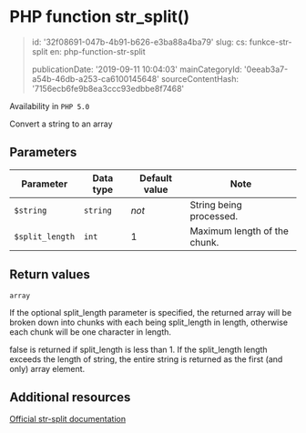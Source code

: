 PHP function str_split()
========================

> id: '32f08691-047b-4b91-b626-e3ba88a4ba79'
> slug:
> 	cs: funkce-str-split
> 	en: php-function-str-split
> 
> publicationDate: '2019-09-11 10:04:03'
> mainCategoryId: '0eeab3a7-a54b-46db-a253-ca6100145648'
> sourceContentHash: '7156ecb6fe9b8ea3ccc93edbbe8f7468'

Availability in `PHP 5.0`

Convert a string to an array


Parameters
--------------

| Parameter | Data type | Default value | Note |
|-----|-----|-----|-----|
| `$string` | `string` | *not* | String being processed. |
| `$split_length` | `int` | 1 | Maximum length of the chunk. |


Return values
----------------

`array`

If the optional split_length parameter is
specified, the returned array will be broken down into chunks with each
being split_length in length, otherwise each chunk
will be one character in length.
</p>
<p>
false is returned if split_length is less than 1.
If the split_length length exceeds the length of
string, the entire string is returned as the first
(and only) array element.

Additional resources
------------

[Official str-split documentation](https://www.php.net/manual/en/function.str-split.php)
